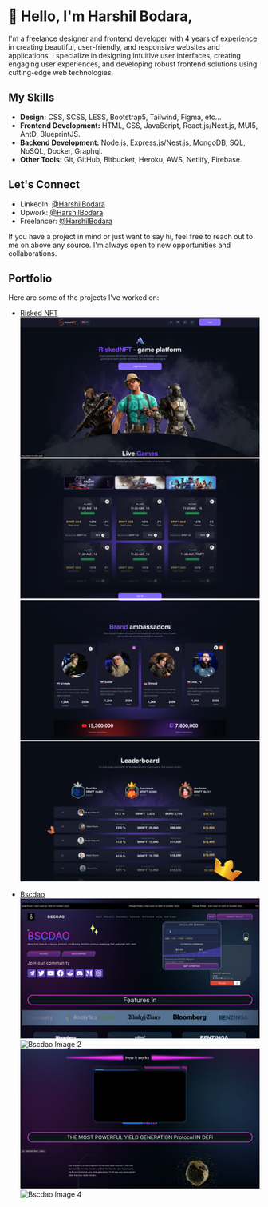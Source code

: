# 👋 Hello, I'm Harshil Bodara,

I'm a freelance designer and frontend developer with 4 years of experience in creating beautiful, user-friendly, and responsive websites and applications. I specialize in designing intuitive user interfaces, creating engaging user experiences, and developing robust frontend solutions using cutting-edge web technologies.

## My Skills

- **Design:** CSS, SCSS, LESS, Bootstrap5, Tailwind, Figma, etc...
- **Frontend Development:** HTML, CSS, JavaScript, React.js/Next.js, MUI5, AntD, BlueprintJS.
- **Backend Development:** Node.js, Express.js/Nest.js, MongoDB, SQL, NoSQL, Docker, Graphql.
- **Other Tools:** Git, GitHub, Bitbucket, Heroku, AWS, Netlify, Firebase.

## Let's Connect

- LinkedIn: [@HarshilBodara](https://www.linkedin.com/in/harshil-bodara)
- Upwork: [@HarshilBodara](https://www.upwork.com/freelancers/~01b6035f3afbab325e)
- Freelancer: [@HarshilBodara](https://www.freelancer.com/u/harshilbodara23)

If you have a project in mind or just want to say hi, feel free to reach out to me on above any source. I'm always open to new opportunities and collaborations.

## Portfolio

Here are some of the projects I've worked on:

- [Risked NFT](https://risked-nft.netlify.app)
  ![Risked NFT Image 1](https://raw.githubusercontent.com/harshil-bodara/harshil-bodara/main/assets/RiskedNFTImage1.png)
  ![Risked NFT Image 2](https://raw.githubusercontent.com/harshil-bodara/harshil-bodara/main/assets/RiskedNFTImage2.png)
  ![Risked NFT Image 3](https://raw.githubusercontent.com/harshil-bodara/harshil-bodara/main/assets/RiskedNFTImage3.png)
  ![Risked NFT Image 3](https://raw.githubusercontent.com/harshil-bodara/harshil-bodara/main/assets/RiskedNFTImage4.png)

- [Bscdao](https://www.bscdao.app/)
  ![Bscdao Image 1](https://raw.githubusercontent.com/harshil-bodara/harshil-bodara/main/assets/BscdaoImage1.png)
  ![Bscdao Image 2](https://raw.githubusercontent.com/harshil-bodara/harshil-bodara/main/assets/BscdaoImage2.png)
  ![Bscdao Image 3](https://raw.githubusercontent.com/harshil-bodara/harshil-bodara/main/assets/BscdaoImage3.png)
  ![Bscdao Image 4](https://raw.githubusercontent.com/harshil-bodara/harshil-bodara/main/assets/BscdaoImage4.png)